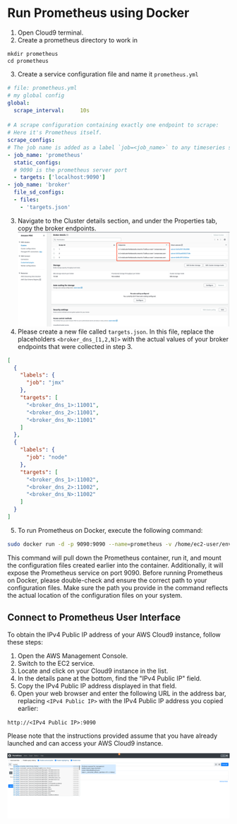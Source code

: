 # **Run Prometheus using Docker**
1. Open Cloud9 terminal.
2. Create a prometheus directory to work in
```
mkdir prometheus
cd prometheus
```
3. Create a service configuration file and name it `prometheus.yml`
```yaml
# file: prometheus.yml
# my global config
global:
  scrape_interval:     10s

# A scrape configuration containing exactly one endpoint to scrape:
# Here it's Prometheus itself.
scrape_configs:
# The job name is added as a label `job=<job_name>` to any timeseries scraped from this config.
- job_name: 'prometheus'
  static_configs:
  # 9090 is the prometheus server port
  - targets: ['localhost:9090']
- job_name: 'broker'
  file_sd_configs:
  - files:
    - 'targets.json'

```
3. Navigate to the Cluster details section, and under the Properties tab, copy the broker endpoints.
![Broker_Endpoints](images/Broker_Endpoints.png)
4. Please create a new file called `targets.json`. In this file, replace the placeholders `<broker_dns_[1,2,N]>` with the actual values of your broker endpoints that were collected in step 3.

```json
[
  {
    "labels": {
      "job": "jmx"
    },
    "targets": [
      "<broker_dns_1>:11001",
      "<broker_dns_2>:11001",
      "<broker_dns_N>:11001"
    ]
  },
  {
    "labels": {
      "job": "node"
    },
    "targets": [
      "<broker_dns_1>:11002",
      "<broker_dns_2>:11002",
      "<broker_dns_N>:11002"
    ]
  }
]

```
5. To run Prometheus on Docker, execute the following command:

```bash
sudo docker run -d -p 9090:9090 --name=prometheus -v /home/ec2-user/environment/prometheus/prometheus.yml:/etc/prometheus/prometheus.yml -v /home/ec2-user/environment/prometheus/targets.json:/etc/prometheus/targets.json prom/prometheus --config.file=/etc/prometheus/prometheus.yml
```

This command will pull down the Prometheus container, run it, and mount the configuration files created earlier into the container. Additionally, it will expose the Prometheus service on port 9090. 
Before running Prometheus on Docker, please double-check and ensure the correct path to your configuration files. Make sure the path you provide in the command reflects the actual location of the configuration files on your system.

## Connect to Prometheus User Interface

To obtain the IPv4 Public IP address of your AWS Cloud9 instance, follow these steps:

1. Open the AWS Management Console.
2. Switch to the EC2 service.
3. Locate and click on your Cloud9 instance in the list.
4. In the details pane at the bottom, find the "IPv4 Public IP" field.
5. Copy the IPv4 Public IP address displayed in that field.
6. Open your web browser and enter the following URL in the address bar, replacing `<IPv4 Public IP>` with the IPv4 Public IP address you copied earlier:

`http://<IPv4 Public IP>:9090`

Please note that the instructions provided assume that you have already launched and can access your AWS Cloud9 instance.

![Prometheus](images/Prometheus.png)